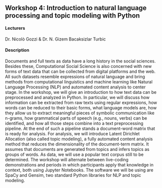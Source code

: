 ## Workshop 4: Introduction to natural language processing and topic modeling with Python

#### Lecturers
Dr. Nicolò Gozzi & Dr. N. Gizem Bacaksizlar Turbic

####  Description
Documents and full texts as data have a long history in the social sciences. Besides these, Computational Social Science is also concerned with new forms of text data that can be collected from digital platforms and the web. All such datasets resemble expressions of natural language and bring methods from computational linguistics and machine learning like Natural Language Processing (NLP) and automated content analysis to center stage. In the workshop, we will give an introduction to how text data can be preprocessed and analyzed in Python. In particular, we will discuss how information can be extracted from raw texts using regular expressions, how words can be reduced to their basic forms, what language models are, how they allow us to extract meaningful pieces of symbolic communication like n-grams, how grammatical parts of speech (e.g., nouns, verbs) can be identified, and how all those steps combine into a text preprocessing pipeline. At the end of such a pipeline stands a document-word matrix that is ready for analysis. For analysis, we will introduce Latent Dirichlet Allocation (also called topic modeling), a fully automated content analysis method that reduces the dimensionality of the document-term matrix. It assumes that documents are generated from topics and infers topics as groups of words. As data, we will use a popular text corpus still to be determined. The workshop will alternate between live-coding demonstrations and periods in which participants apply that knowledge in context, both using Jupyter Notebooks. The software we will be using are SpaCy and Gensim, two standard Python libraries for NLP and topic modeling.

